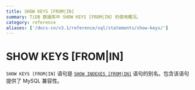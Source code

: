 ```yaml
---
title: SHOW KEYS [FROM|IN]
summary: TiDB 数据库中 SHOW KEYS [FROM|IN] 的使用概况。
category: reference
aliases: ['/docs-cn/v3.1/reference/sql/statements/show-keys/']
---
```


# SHOW KEYS [FROM|IN]

`SHOW KEYS [FROM|IN]` 语句是 [`SHOW INDEXES [FROM|IN]`](/sql-statements/sql-statement-show-indexes.md) 语句的别名。包含该语句提供了 MySQL 兼容性。
